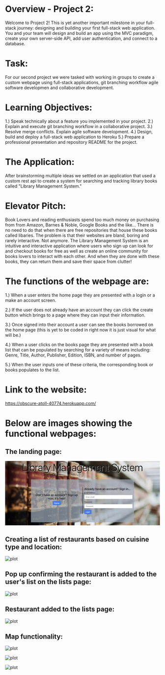 # Overview - Project 2:
Welcome to Project 2! This is yet another important milestone in your full-stack journey: designing and building your first full-stack web application. You and your team will design and build an app using the MVC paradigm, create your own server-side API, add user authentication, and connect to a database.

# Task:

For our second project we were tasked with working in groups to create a custom webpage using full-stack applications, git branching workflow agile software developmen and collaborative development.

# Learning Objectives:

1.) Speak technically about a feature you implemented in your project.
2.) Explain and execute git branching workflow in a collaborative project. 
3.) Resolve merge conflicts. Explain agile software development. 
4.) Design, build and deploy a full-stack web application to Heroku
5.) Prepare a professional presentation and repository README for the project.

# The Application:

After brainstorming multiple ideas we settled on an application that used a custom rest api to create a system for searching and tracking library books called "Library Management System." 

# Elevator Pitch:
Book Lovers and reading enthusiasts spend too much money on purchasing from from Amazon, Barnes & Noble, Google Books and the like...  There is no need to do that when there are free repositories that house these books called libaries.  The problem is that their websites are bland, boring and rarely interactive.  Not anymore.  The Library Management System is an intuitive and interactive application where users who sign up can look for and checkout books for free as well as create an online community for books lovers to interact with each other.  And when they are done with these books, they can return them and save their space from clutter!


# The functions of the webpage are:

1.) When a user enters the home page they are presented with a login or a make an account screen.

2.) If the user does not already have an account they can click the create button which brings to a page where they can input their information.

3.) Once signed into their account a user can see the books borrowed on the home page (this is yet to be coded in right now it is just visual for what will be.)

4.) When a user clicks on the books page they are presented with a book list that can be populated by searching for a variety of means including: Genre, Title, Author, Publisher, Edition, ISBN, and number of pages.

5.) When the user inputs one of these criteria, the corresponding book or books populates to the list.

# Link to the website:
https://obscure-atoll-40774.herokuapp.com/

# Below are images showing the functional webpages:

## The landing page:

![plot](/images/Image12.jpeg)

## Creating a list of restaurants based on cuisine type and location:

![plot](./assets/images/ReadMe2.jpeg)

## Pop up confirming the restaurant is added to the user's list on the lists page:

![plot](./assets/images/ReadMe3.jpeg)

## Restaurant added to the lists page:

![plot](./assets/images/ReadMe4.jpeg)

## Map functionality:

![plot](./assets/images/ReadMe5.jpeg)

![plot](./assets/images/ReadMe6.jpeg)

![plot](./assets/images/ReadMe7.jpeg)


